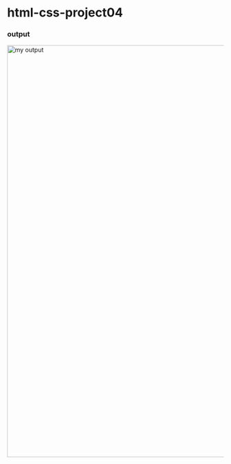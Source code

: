 # html-css-project04
### output
<img width="959" alt="my output" src="https://user-images.githubusercontent.com/119026562/227227655-c9862a95-6468-4fa8-baf2-8bab909c5503.png">
